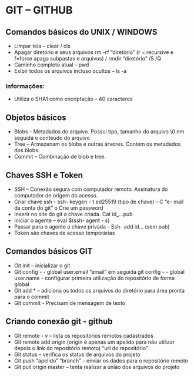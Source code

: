 # GIT – GITHUB

## Comandos básicos do UNIX / WINDOWS
- Limpar tela – clear / cls
- Apagar diretório e seus arquivos rm -rf “diretório” (r = recursive e f=force apaga subpastas e arquivos) / rmdir “diretório” /S /Q
- Caminho completo atual – pwd
- Exibir todos os arquivos incluso ocultos – ls -a
### Informações:
- Utiliza o SHA1 como encriptação – 40 caracteres 
## Objetos básicos
- Blobs – Metadados do arquivo. Possui tipo, tamanho do arquivo \0  em seguida o conteúdo do arquivo
- Tree – Armazenam os blobs e outras árvores. Contém os metadados dos blobs.
- Commit – Combinação de blob e tree. 
## Chaves SSH e Token
- SSH – Conexão segura com computador remoto. Assinatura do computador de origem do acesso.
- Criar  chave ssh -  ssh- keygen - t ed25519 (tipo de chave) - C “e- mail da conta do git”
o	Crie um password
- Inserir no site do git a chave criada. Cat id_...pub
- Iniciar o agente – eval $(ssh- agent - s)
- Passar para o agente a chave privada -  Ssh- add id... (sem pub)
- Token são chaves de acesso temporárias 
## Comandos básicos GIT
- Git init – inicializar o git
- Git config - - global user.email “email” em seguida git config - - global user.name -  configurar primeira utilização do repositório de forma global
- Git add * – adiciona os todos os arquivos do diretório para área pronta para o commit
- Git commit -  Precisam de mensagem de texto
## Criando conexão git -  github
- Git remote - v – lista os repositórios remotos cadastrados
- Git remote add origin (origin é apenas um apelido para não utilizar depois o link do repositório remoto) “url do repositório”
- Git status – verifica os status de arquivos do projeto
- Git push “apelido” “branch” – enviar os dados para o repositório remoto
- Git pull origin master – tenta realizar a união dos arquivos do projeto


